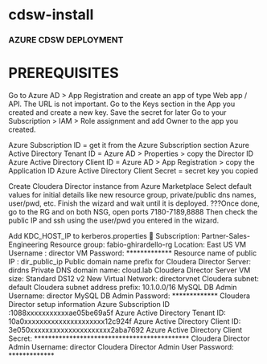 # cdsw-install
### AZURE CDSW DEPLOYMENT

# PREREQUISITES

Go to Azure AD > App Registration and create an app of type Web app / API. The URL is not important.
Go to the Keys section in the App you created and create a new key. Save the secret for later
Go to your Subscription > IAM > Role assignment and add Owner to the app you created.

Azure Subscription ID = get it from the Azure Subscription section
Azure Active Directory Tenant ID = Azure AD > Properties > copy the Director ID
Azure Active Directory Client ID = Azure AD > App Registration > copy the Application ID
Azure Active Directory Client Secret = secret key you copied


Create Cloudera Director instance from Azure Marketplace
Select default values for initial details like new resource group, private/public dns names, user/pwd, etc.
Finish the wizard and wait until it is deployed.
???Once done, go to the RG and on both NSG, open ports 7180-7189,8888
Then check the public IP and ssh using the user/pwd you entered in the wizard.




Add KDC_HOST_IP to kerberos.properties

Subscription: Partner-Sales-Engineering
Resource group: fabio-ghirardello-rg
Location: East US
VM Username : director
VM Password: *************
Resource name of public IP : dir_public_ip
Public domain name prefix for Cloudera Director Server: dirdns
Private DNS domain name: cloud.lab
Cloudera Director Server VM size: Standard DS12 v2
New Virtual Network: directorvnet
Cloudera subnet: default
Cloudera subnet address prefix: 10.1.0.0/16
MySQL DB Admin Username: director
MySQL DB Admin Password: *************
Cloudera Director setup information
Azure Subscription ID :1088xxxxxxxxxxxae05be69a5f
Azure Active Directory Tenant ID: 10a0xxxxxxxxxxxxxxxxxxxxx12c924f
Azure Active Directory Client ID: 3e050xxxxxxxxxxxxxxxxxxxxx2aba7692
Azure Active Directory Client Secret: ********************************************
Cloudera Director Admin Username: director
Cloudera Director Admin User Password: *************

